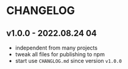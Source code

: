 # CHANGELOG

## v1.0.0 - 2022.08.24 04
* independent from many projects
* tweak all files for publishing to npm
* start use `CHANGLOG.md` since version `v1.0.0`
